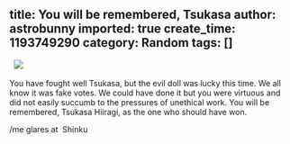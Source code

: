 title: You will be remembered, Tsukasa
author: astrobunny
imported: true
create_time: 1193749290
category: Random
tags: []
---
&nbsp; [![](wp-images/old/albums/tsukasamaketa.jpg)](/images/wp-images/old/albums/tsukasamaketa.jpg)  
  
You have fought well Tsukasa, but the evil doll was lucky this time. We all know it was fake votes. We could have done it but you were virtuous and did not easily succumb to the pressures of unethical work. You will be remembered, Tsukasa Hiiragi, as the one who should have won.  
  
/me glares at &nbsp;Shinku


